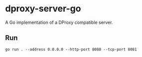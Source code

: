 # dproxy-server-go
A Go implementation of a DProxy compatible server.

## Run
```shell
go run . --address 0.0.0.0 --http-port 8080 --tcp-port 8081
```
